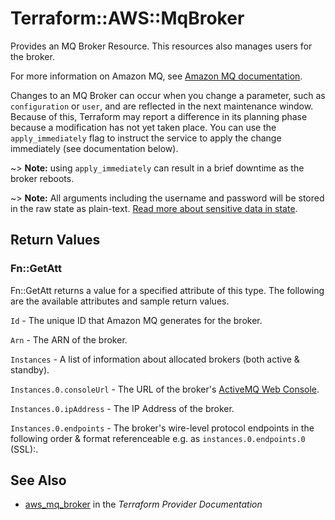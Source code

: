 # Terraform::AWS::MqBroker

Provides an MQ Broker Resource. This resources also manages users for the broker.

For more information on Amazon MQ, see [Amazon MQ documentation](https://docs.aws.amazon.com/amazon-mq/latest/developer-guide/welcome.html).

Changes to an MQ Broker can occur when you change a
parameter, such as `configuration` or `user`, and are reflected in the next maintenance
window. Because of this, Terraform may report a difference in its planning
phase because a modification has not yet taken place. You can use the
`apply_immediately` flag to instruct the service to apply the change immediately
(see documentation below).

~> **Note:** using `apply_immediately` can result in a
brief downtime as the broker reboots.

~> **Note:** All arguments including the username and password will be stored in the raw state as plain-text.
[Read more about sensitive data in state](/docs/state/sensitive-data.html).

## Return Values

### Fn::GetAtt

Fn::GetAtt returns a value for a specified attribute of this type. The following are the available attributes and sample return values.

`Id` - The unique ID that Amazon MQ generates for the broker.

`Arn` - The ARN of the broker.

`Instances` - A list of information about allocated brokers (both active & standby).

`Instances.0.consoleUrl` - The URL of the broker's [ActiveMQ Web Console](http://activemq.apache.org/web-console.html).

`Instances.0.ipAddress` - The IP Address of the broker.

`Instances.0.endpoints` - The broker's wire-level protocol endpoints in the following order & format referenceable e.g. as `instances.0.endpoints.0` (SSL):.

## See Also

* [aws_mq_broker](https://www.terraform.io/docs/providers/aws/r/mq_broker.html) in the _Terraform Provider Documentation_